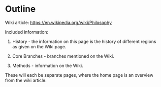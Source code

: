# Outline

Wiki article: https://en.wikipedia.org/wiki/Philosophy


Included information: 

1. History - the information on this page is the history of different regions as given on the Wiki page.

2. Core Branches - branches mentioned on the Wiki.

3. Methods - information on the Wiki.

These will each be separate pages, where the home page is an overview from the wiki article.
